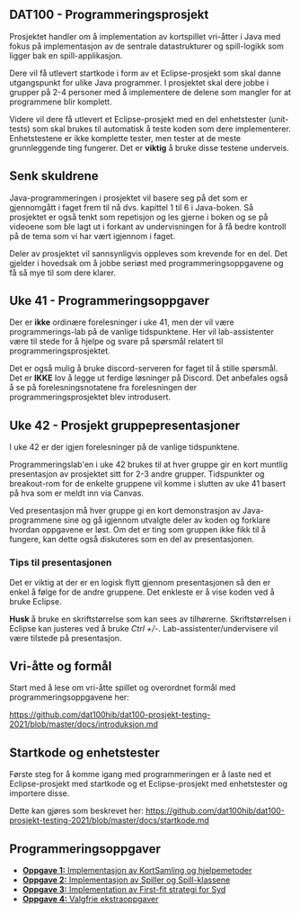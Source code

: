 ## DAT100 - Programmeringsprosjekt

Prosjektet handler om å implementation av kortspillet vri-åtter i Java med fokus på implementasjon av de sentrale datastrukturer og spill-logikk som ligger bak en spill-applikasjon.

Dere vil få utlevert startkode i form av et Eclipse-prosjekt som skal danne utgangspunkt for ulike Java programmer. I prosjektet skal dere jobbe i grupper på 2-4 personer med å implementere de delene som mangler for at programmene blir komplett.

Videre vil dere få utlevert et Eclipse-prosjekt med en del enhetstester (unit-tests) som skal brukes til automatisk å teste koden som dere implementerer. Enhetstestene er ikke komplette tester, men tester at de meste grunnleggende ting fungerer. Det er **viktig** å bruke disse testene underveis.

## Senk skuldrene

Java-programmeringen i prosjektet vil basere seg på det som er gjennomgått i faget frem til nå dvs. kapittel 1 til 6 i Java-boken. Så prosjektet er også tenkt som repetisjon og les gjerne i boken og se på videoene som ble lagt ut i forkant av undervisningen for å få bedre kontroll på de tema som vi har vært igjennom i faget.

Deler av prosjektet vil sannsynligvis oppleves som krevende for en del. Det gjelder i hovedsak om å jobbe seriøst med programmeringsoppgavene og få så mye til som dere klarer.

## Uke 41 - Programmeringsoppgaver

Der er **ikke** ordinære forelesninger i uke 41, men der vil være programmerings-lab på de vanlige tidspunktene. Her vil lab-assistenter være til stede for å hjelpe og svare på spørsmål relatert til programmeringsprosjektet.

Det er også mulig å bruke discord-serveren for faget til å stille spørsmål. Det er **IKKE** lov å legge ut ferdige løsninger på Discord. Det anbefales også å se på forelesningsnotatene fra forelesningen der programmeringsprosjektet blev introdusert.

## Uke 42 - Prosjekt gruppepresentasjoner

I uke 42 er der igjen forelesninger på de vanlige tidspunktene.

Programmeringslab'en i uke 42 brukes til at hver gruppe gir en kort muntlig presentasjon av prosjektet sitt for 2-3 andre grupper.
Tidspunkter og breakout-rom for de enkelte gruppene vil komme i slutten av uke 41 basert på hva som er meldt inn via Canvas.

Ved presentasjon må hver gruppe gi en kort demonstrasjon av Java-programmene sine og gå igjennom utvalgte deler av koden og forklare hvordan oppgavene er løst. Om det er ting som gruppen ikke fikk til å fungere, kan dette også diskuteres som en del av presentasjonen.

### Tips til presentasjonen

Det er viktig at der er en logisk flytt gjennom presentasjonen så den er enkel å følge for de andre gruppene.  Det enkleste er å vise koden ved å bruke Eclipse.

**Husk** å bruke en skriftstørrelse som kan sees av tilhørerne. Skriftstørrelsen i Eclipse kan justeres ved å bruke *Ctrl +/-*. Lab-assistenter/undervisere vil være tilstede på presentasjon.

## Vri-åtte og formål

Start med å lese om vri-åtte spillet og overordnet formål med programmeringsoppgavene her:

https://github.com/dat100hib/dat100-prosjekt-testing-2021/blob/master/docs/introduksjon.md

## Startkode og enhetstester

Første steg for å komme igang med programmeringen er å laste ned et Eclipse-prosjekt med startkode og et Eclipse-prosjekt med enhetstester og importere disse.

Dette kan gjøres som beskrevet her: https://github.com/dat100hib/dat100-prosjekt-testing-2021/blob/master/docs/startkode.md

## Programmeringsoppgaver

- [**Oppgave 1:** Implementasjon av KortSamling og hjelpemetoder](https://github.com/dat100hib/dat100-prosjekt-testing-2021/blob/master/docs/oppgave1.md)
- [**Oppgave 2:** Implementasjon av Spiller og Spill-klassene](https://github.com/dat100hib/dat100-prosjekt-testing-2021/blob/master/docs/oppgave2.md)
- [**Oppgave 3:** Implementation av First-fit strategi for Syd](https://github.com/dat100hib/dat100-prosjekt-testing-2021/blob/master/docs/oppgave3.md)
- [**Oppgave 4:** Valgfrie ekstraoppgaver](https://github.com/dat100hib/dat100-prosjekt-testing-2021/blob/master/docs/oppgave4.md)
